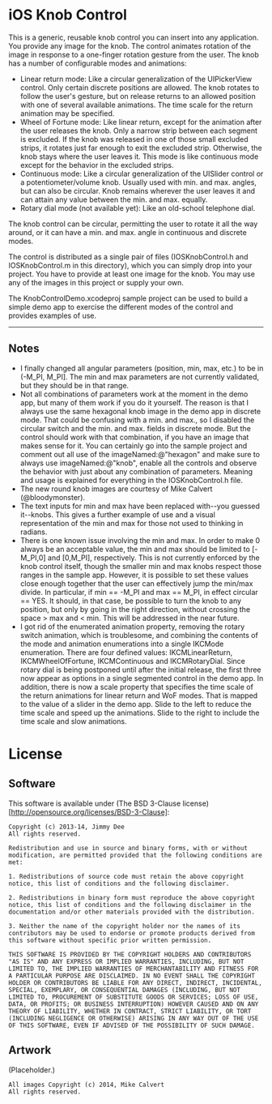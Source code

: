 iOS Knob Control
================

This is a generic, reusable knob control you can insert into any application.
You provide any image for the knob. The control animates rotation of the image
in response to a one-finger rotation gesture from the user. The knob has a number
of configurable modes and animations:

- Linear return mode: Like a circular generalization of the UIPickerView control.
  Only certain discrete positions are allowed. The knob rotates
  to follow the user's gesture, but on release returns to an allowed position with
  one of several available animations. The time scale for the return animation may
  be specified.
- Wheel of Fortune mode: Like linear return, except for the animation after the
  user releases the knob. Only a narrow strip between each segment is excluded. If
  the knob was released in one of those small excluded strips, it rotates just far
  enough to exit the excluded strip. Otherwise, the knob stays where the user leaves
  it. This mode is like continuous mode except for the behavior in the excluded
  strips.
- Continuous mode: Like a circular generalization of the UISlider control or a
  potentiometer/volume knob. Usually used with min. and max. angles, but can also
  be circular. Knob remains wherever the user leaves it and can attain any value
  between the min. and max. equally.
- Rotary dial mode (not available yet): Like an old-school telephone dial.

The knob control can be circular, permitting the user to rotate it all the way around,
or it can have a min. and max. angle in continuous and discrete modes.

The control is distributed as a single pair of files (IOSKnobControl.h and IOSKnobControl.m in this directory), which you can simply
drop into your project. You have to provide at least one image for the knob. You may use any of the images in this project or
supply your own.

The KnobControlDemo.xcodeproj sample project can be used to build a simple demo app
to exercise the different modes of the control and provides examples of use.

---

Notes
-----

- I finally changed all angular parameters (position, min, max, etc.) to be in (-M_PI, M_PI].
  The min and max parameters are not currently validated, but they should be in that range.
- Not all combinations of parameters work at the moment in the demo app, but many of them
  work if you do it yourself. The reason is that I always use the same hexagonal knob image
  in the demo app in discrete mode. That could be confusing with a min. and max., so I
  disabled the circular switch and the min. and max. fields in discrete mode. But the
  control should work with that combination, if you have an image that makes sense for it.
  You can certainly go into the sample project and comment out all use of the
  imageNamed:@"hexagon" and make sure to always use imageNamed:@"knob", enable all the
  controls and observe the behavior with just about any combination of parameters. Meaning
  and usage is explained for everything in the IOSKnobControl.h file.
- The new round knob images are courtesy of Mike Calvert (@bloodymonster).
- The text inputs for min and max have been replaced with--you guessed it--knobs. This gives
  a further example of use and a visual representation of the min and max for those not
  used to thinking in radians.
- There is one known issue involving the min and max. In order to make 0 always be an
  acceptable value, the min and max should be limited to [-M_PI,0] and [0,M_PI],
  respectively. This is not currently enforced by the knob control itself, though the
  smaller min and max knobs respect those ranges in the sample app. However, it is possible
  to set these values close enough together that the user can effectively jump the min/max
  divide. In particular, if min == -M_PI and max == M_PI, in effect circular == YES. It
  should, in that case, be possible to turn the knob to any position, but only by going in
  the right direction, without crossing the space > max and < min. This will be addressed
  in the near future.
- I got rid of the enumerated animation property, removing the rotary switch animation, which
  is troublesome, and combining the contents of the mode and animation enumerations into a
  single IKCMode enumeration. There are four defined values: IKCMLinearReturn, IKCMWheelOfFortune,
  IKCMContinuous and IKCMRotaryDial. Since rotary dial is being postponed until after the
  initial release, the first three now appear as options in a single segmented control
  in the demo app. In addition, there is now a scale property that specifies the time scale of
  the return animations for linear return and WoF modes. That is mapped to the value of a slider
  in the demo app. Slide to the left to reduce the time scale and speed up the animations. Slide to
  the right to include the time scale and slow animations.

License
=======

Software
--------
This software is available under (The BSD 3-Clause license)[http://opensource.org/licenses/BSD-3-Clause]:

```
Copyright (c) 2013-14, Jimmy Dee
All rights reserved.

Redistribution and use in source and binary forms, with or without modification, are permitted provided that the following conditions are met:

1. Redistributions of source code must retain the above copyright notice, this list of conditions and the following disclaimer.

2. Redistributions in binary form must reproduce the above copyright notice, this list of conditions and the following disclaimer in the documentation and/or other materials provided with the distribution.

3. Neither the name of the copyright holder nor the names of its contributors may be used to endorse or promote products derived from this software without specific prior written permission.

THIS SOFTWARE IS PROVIDED BY THE COPYRIGHT HOLDERS AND CONTRIBUTORS "AS IS" AND ANY EXPRESS OR IMPLIED WARRANTIES, INCLUDING, BUT NOT LIMITED TO, THE IMPLIED WARRANTIES OF MERCHANTABILITY AND FITNESS FOR A PARTICULAR PURPOSE ARE DISCLAIMED. IN NO EVENT SHALL THE COPYRIGHT HOLDER OR CONTRIBUTORS BE LIABLE FOR ANY DIRECT, INDIRECT, INCIDENTAL, SPECIAL, EXEMPLARY, OR CONSEQUENTIAL DAMAGES (INCLUDING, BUT NOT LIMITED TO, PROCUREMENT OF SUBSTITUTE GOODS OR SERVICES; LOSS OF USE, DATA, OR PROFITS; OR BUSINESS INTERRUPTION) HOWEVER CAUSED AND ON ANY THEORY OF LIABILITY, WHETHER IN CONTRACT, STRICT LIABILITY, OR TORT (INCLUDING NEGLIGENCE OR OTHERWISE) ARISING IN ANY WAY OUT OF THE USE OF THIS SOFTWARE, EVEN IF ADVISED OF THE POSSIBILITY OF SUCH DAMAGE.
```

Artwork
-------
(Placeholder.)
```
All images Copyright (c) 2014, Mike Calvert
All rights reserved.
```